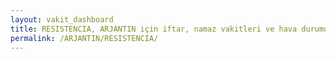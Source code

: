 ```yaml
---
layout: vakit_dashboard
title: RESISTENCIA, ARJANTIN için iftar, namaz vakitleri ve hava durumu - ilçe/eyalet seç
permalink: /ARJANTIN/RESISTENCIA/
---
```


<script type="text/javascript">
  var GLOBAL_COUNTRY = 'ARJANTIN';
  var GLOBAL_CITY = 'RESISTENCIA';
  var GLOBAL_STATE = '';
  var lat = 72;
  var lon = 21;
</script>

